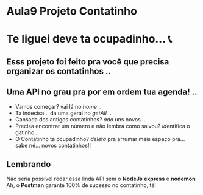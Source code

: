 # Aula9 Projeto Contatinho

# Te liguei deve ta ocupadinho... :telephone_receiver:

## Esss projeto foi feito pra você que precisa organizar os contatinhos ..
 

 ## Uma API no grau pra por em ordem tua agenda! ..

 * Vamos começar? vai lá no *home*  ..
 * Ta indecisa... da uma geral no  *getAll* ..
 * Cansada dos antigos contatinhos? *add* uns novos ..
 * Precisa encontrar um número e não lembra como salvou? *id*entifica o gatinho ..
 * O Contatinho ta ocupadinho? *deleta* pra arrumar mais espaço pra... sabe né... novos contatinhos!!

 ## Lembrando 
Não seria possível rodar essa linda API sem o **NodeJs** **express** e **nodemon**
Ah, o **Postman** garante 100% de sucesso no contatinho, tá!





